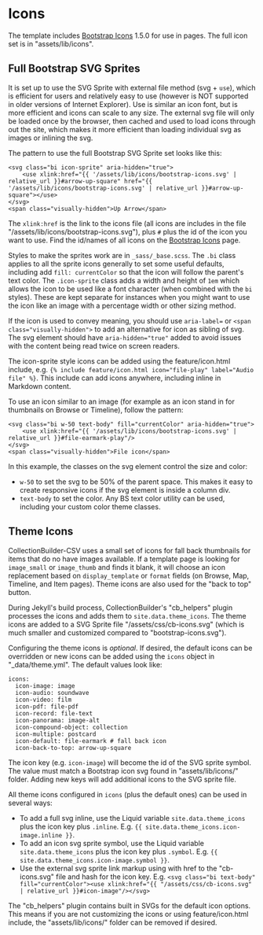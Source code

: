 # Icons

The template includes [Bootstrap Icons](https://icons.getbootstrap.com/) 1.5.0 for use in pages. 
The full icon set is in "assets/lib/icons".

## Full Bootstrap SVG Sprites

It is set up to use the SVG Sprite with external file method (svg + `use`), which is efficient for users and relatively easy to use (however is NOT supported in older versions of Internet Explorer). 
Use is similar an icon font, but is more efficient and icons can scale to any size.
The external svg file will only be loaded once by the browser, then cached and used to load icons through out the site, which makes it more efficient than loading individual svg as images or inlining the svg.

The pattern to use the full Bootstrap SVG Sprite set looks like this:

```
<svg class="bi icon-sprite" aria-hidden="true">
    <use xlink:href="{{ '/assets/lib/icons/bootstrap-icons.svg' | relative_url }}#arrow-up-square" href="{{ '/assets/lib/icons/bootstrap-icons.svg' | relative_url }}#arrow-up-square"></use>
</svg>
<span class="visually-hidden">Up Arrow</span>
```

The `xlink:href` is the link to the icons file (all icons are includes in the file "/assets/lib/icons/bootstrap-icons.svg"), plus `#` plus the id of the icon you want to use. 
Find the id/names of all icons on the [Bootstrap Icons](https://icons.getbootstrap.com/) page.

Styles to make the sprites work are in `_sass/_base.scss`. 
The `.bi` class applies to all the sprite icons generally to set some useful defaults, including add `fill: currentColor` so that the icon will follow the parent's text color.
The `.icon-sprite` class adds a width and height of `1em` which allows the icon to be used like a font character (when combined with the `bi` styles).
These are kept separate for instances when you might want to use the icon like an image with a percentage width or other sizing method.

If the icon is used to convey meaning, you should use `aria-label=` or `<span class="visually-hidden">` to add an alternative for icon as sibling of svg.
The svg element should have `aria-hidden="true"` added to avoid issues with the content being read twice on screen readers. 

The icon-sprite style icons can be added using the feature/icon.html include, 
e.g. `{% include feature/icon.html icon="file-play" label="Audio file" %}`.
This include can add icons anywhere, including inline in Markdown content.

To use an icon similar to an image (for example as an icon stand in for thumbnails on Browse or Timeline), follow the pattern:

```
<svg class="bi w-50 text-body" fill="currentColor" aria-hidden="true">
    <use xlink:href="{{ '/assets/lib/icons/bootstrap-icons.svg' | relative_url }}#file-earmark-play"/>
</svg>
<span class="visually-hidden">File icon</span>
```

In this example, the classes on the svg element control the size and color: 

- `w-50` to set the svg to be 50% of the parent space. This makes it easy to create responsive icons if the svg element is inside a column div.
- `text-body` to set the color. Any BS text color utility can be used, including your custom color theme classes.

## Theme Icons

CollectionBuilder-CSV uses a small set of icons for fall back thumbnails for items that do no have images available. 
If a template page is looking for `image_small` or `image_thumb` and finds it blank, it will choose an icon replacement based on `display_template` or `format` fields (on Browse, Map, Timeline, and Item pages).
Theme icons are also used for the "back to top" button.

During Jekyll's build process, CollectionBuilder's "cb_helpers" plugin processes the icons and adds them to `site.data.theme_icons`. 
The theme icons are added to a SVG Sprite file "/assets/css/cb-icons.svg" (which is much smaller and customized compared to "bootstrap-icons.svg").

Configuring the theme icons is *optional*. 
If desired, the default icons can be overridden or new icons can be added using the `icons` object in "_data/theme.yml". 
The default values look like:

```
icons: 
  icon-image: image
  icon-audio: soundwave
  icon-video: film
  icon-pdf: file-pdf
  icon-record: file-text
  icon-panorama: image-alt
  icon-compound-object: collection 
  icon-multiple: postcard
  icon-default: file-earmark # fall back icon
  icon-back-to-top: arrow-up-square
```

The icon key (e.g. `icon-image`) will become the id of the SVG sprite symbol. 
The value must match a Bootstrap icon svg found in "assets/lib/icons/" folder.
Adding new keys will add additional icons to the SVG sprite file.

All theme icons configured in `icons` (plus the default ones) can be used in several ways:

- To add a full svg inline, use the Liquid variable `site.data.theme_icons` plus the icon key plus `.inline`. E.g. `{{ site.data.theme_icons.icon-image.inline }}`.
- To add an icon svg sprite symbol, use the Liquid variable  `site.data.theme_icons` plus the icon key plus `.symbol`. E.g. `{{ site.data.theme_icons.icon-image.symbol }}`.
- Use the external svg sprite link markup using with href to the "cb-icons.svg" file and hash for the icon key. E.g. `<svg class="bi text-body" fill="currentColor"><use xlink:href="{{ "/assets/css/cb-icons.svg" | relative_url }}#icon-image"/></svg>`

The "cb_helpers" plugin contains built in SVGs for the default icon options.
This means if you are not customizing the icons or using feature/icon.html include, the "assets/lib/icons/" folder can be removed if desired.
